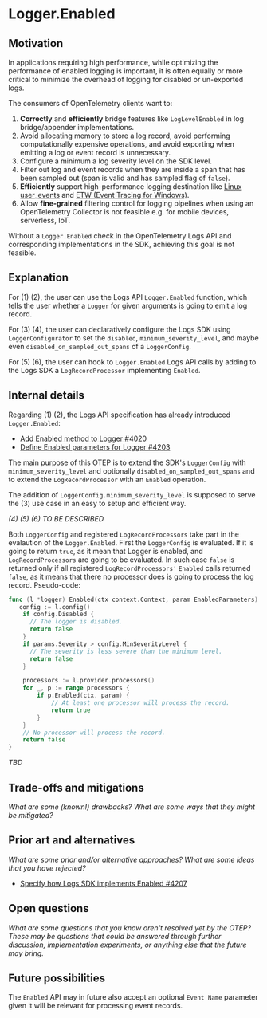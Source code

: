 # Logger.Enabled

## Motivation

In applications requiring high performance,
while optimizing the performance of enabled logging is important,
it is often equally or more critical to minimize the overhead of logging
for disabled or un-exported logs.

The consumers of OpenTelemetry clients want to:

1. **Correctly** and **efficiently** bridge features
   like `LogLevelEnabled` in log bridge/appender implementations.
2. Avoid allocating memory to store a log record,
   avoid performing computationally expensive operations,
   and avoid exporting
   when emitting a log or event record is unnecessary.
3. Configure a minimum a log severity level on the SDK level.
4. Filter out log and event records when they are inside a span
   that has been sampled out (span is valid and has sampled flag of `false`).
5. **Efficiently** support high-performance logging destination
   like [Linux user_events](https://docs.kernel.org/trace/user_events.html)
   and [ETW (Event Tracing for Windows)](https://learn.microsoft.com/windows/win32/etw/about-event-tracing).
6. Allow **fine-grained** filtering control for logging pipelines
   when using an OpenTelemetry Collector is not feasible
   e.g. for mobile devices, serverless, IoT.

Without a `Logger.Enabled` check in the OpenTelemetry Logs API
and corresponding implementations in the SDK,
achieving this goal is not feasible.

## Explanation

For (1) (2), the user can use the Logs API `Logger.Enabled` function,
which tells the user whether a `Logger` for given arguments
is going to emit a log record.

For (3) (4), the user can declaratively configure the Logs SDK
using `LoggerConfigurator` to set the `disabled`, `minimum_severity_level`,
and maybe even `disabled_on_sampled_out_spans` of a `LoggerConfig`.

For (5) (6), the user can hook to `Logger.Enabled` Logs API calls
by adding to the Logs SDK a `LogRecordProcessor` implementing `Enabled`.

## Internal details

Regarding (1) (2), the Logs API specification has already introduced `Logger.Enabled`:
- [Add Enabled method to Logger #4020](https://github.com/open-telemetry/opentelemetry-specification/pull/4020)
- [Define Enabled parameters for Logger #4203](https://github.com/open-telemetry/opentelemetry-specification/pull/4203)

The main purpose of this OTEP is to extend the SDK's `LoggerConfig`
with `minimum_severity_level` and optionally `disabled_on_sampled_out_spans`
and to extend the `LogRecordProcessor` with an `Enabled` operation.

The addition of `LoggerConfig.minimum_severity_level` is supposed
to serve the (3) use case in an easy to setup and efficient way.

_(4) (5) (6) TO BE DESCRIBED_

Both `LoggerConfig` and registered `LogRecordProcessors` take part
in the evalaution of the `Logger.Enabled`.
First the `LoggerConfig` is evaluated. If it is going to return
`true`, as it mean that Logger is enabled,
and `LogRecordProcessors` are going to be evaluated.
In such case `false` is returned only if all registered
`LogRecordProcessors'` `Enabled` calls returned `false`,
as it means that there no processor does is going to process
the log record.
Pseudo-code:

```go
func (l *logger) Enabled(ctx context.Context, param EnabledParameters) bool {
   config := l.config()
	if config.Disabled {
      // The logger is disabled.
      return false
	}
	if params.Severity > config.MinSeverityLevel {
      // The severity is less severe than the minimum level.
      return false
	}

	processors := l.provider.processors()
	for _, p := range processors {
		if p.Enabled(ctx, param) {
			// At least one processor will process the record.
			return true
		}
	}
	// No processor will process the record.
	return false
}
```

_TBD_

## Trade-offs and mitigations

_What are some (known!) drawbacks? What are some ways that they might be mitigated?_

## Prior art and alternatives

_What are some prior and/or alternative approaches? What are some ideas that you have rejected?_


- [Specify how Logs SDK implements Enabled #4207](https://github.com/open-telemetry/opentelemetry-specification/issues/4207)

## Open questions

_What are some questions that you know aren't resolved yet by the OTEP? These may be questions that could be answered through further discussion, implementation experiments, or anything else that the future may bring._

## Future possibilities

The `Enabled` API may in future also accept
an optional `Event Name` parameter
given it will be relevant for processing event records.
